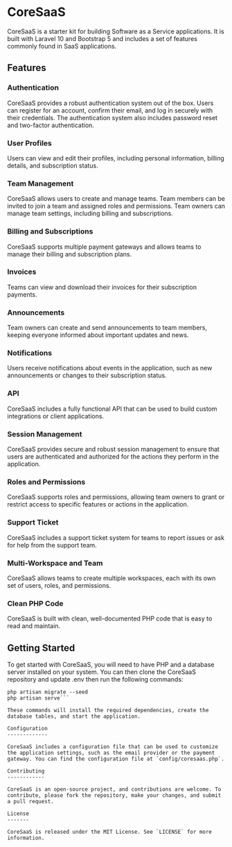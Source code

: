 CoreSaaS
========

CoreSaaS is a starter kit for building Software as a Service applications. It is built with Laravel 10 and Bootstrap 5 and includes a set of features commonly found in SaaS applications.

Features
--------

### Authentication

CoreSaaS provides a robust authentication system out of the box. Users can register for an account, confirm their email, and log in securely with their credentials. The authentication system also includes password reset and two-factor authentication.

### User Profiles

Users can view and edit their profiles, including personal information, billing details, and subscription status.

### Team Management

CoreSaaS allows users to create and manage teams. Team members can be invited to join a team and assigned roles and permissions. Team owners can manage team settings, including billing and subscriptions.

### Billing and Subscriptions

CoreSaaS supports multiple payment gateways and allows teams to manage their billing and subscription plans.

### Invoices

Teams can view and download their invoices for their subscription payments.

### Announcements

Team owners can create and send announcements to team members, keeping everyone informed about important updates and news.

### Notifications

Users receive notifications about events in the application, such as new announcements or changes to their subscription status.

### API

CoreSaaS includes a fully functional API that can be used to build custom integrations or client applications.

### Session Management

CoreSaaS provides secure and robust session management to ensure that users are authenticated and authorized for the actions they perform in the application.

### Roles and Permissions

CoreSaaS supports roles and permissions, allowing team owners to grant or restrict access to specific features or actions in the application.

### Support Ticket

CoreSaaS includes a support ticket system for teams to report issues or ask for help from the support team.

### Multi-Workspace and Team

CoreSaaS allows teams to create multiple workspaces, each with its own set of users, roles, and permissions.

### Clean PHP Code

CoreSaaS is built with clean, well-documented PHP code that is easy to read and maintain.

Getting Started
---------------

To get started with CoreSaaS, you will need to have PHP and a database server installed on your system. You can then clone the CoreSaaS repository and update .env then run the following commands:

```composer install
php artisan migrate --seed
php artisan serve```

These commands will install the required dependencies, create the database tables, and start the application.

Configuration
-------------

CoreSaaS includes a configuration file that can be used to customize the application settings, such as the email provider or the payment gateway. You can find the configuration file at `config/coresaas.php`.

Contributing
------------

CoreSaaS is an open-source project, and contributions are welcome. To contribute, please fork the repository, make your changes, and submit a pull request.

License
-------

CoreSaaS is released under the MIT License. See `LICENSE` for more information.
